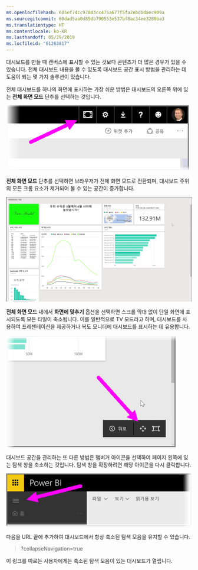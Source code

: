 ```yaml
---
ms.openlocfilehash: 605ef74cc97843cc475a677f5fa2ebdbdaec909a
ms.sourcegitcommit: 60dad5aa0d85db790553e537bf8ac34ee3289ba3
ms.translationtype: HT
ms.contentlocale: ko-KR
ms.lasthandoff: 05/29/2019
ms.locfileid: "61263817"
---
```

대시보드를 만들 때 캔버스에 표시할 수 있는 것보다 콘텐츠가 더 많은 경우가 있을 수 있습니다. 전체 대시보드 내용을 볼 수 있도록 대시보드 공간 표시 방법을 관리하는 데 도움이 되는 몇 가지 솔루션이 있습니다.

전체 대시보드를 하나의 화면에 표시하는 가장 쉬운 방법은 대시보드의 오른쪽 위에 있는 **전체 화면 모드** 단추를 선택하는 것입니다.

![](media/4-4e-get-more-dashboard-space/4-4e_1.png)

**전체 화면 모드** 단추를 선택하면 브라우저가 전체 화면 모드로 전환되며, 대시보드 주위의 모든 크롬 요소가 제거되어 볼 수 있는 공간이 증가합니다.

![](media/4-4e-get-more-dashboard-space/4-4e_2.png)

**전체 화면 모드** 내에서 **화면에 맞추기** 옵션을 선택하면 스크롤 막대 없이 단일 화면에 표시되도록 모든 타일이 축소됩니다. 이를 일반적으로 TV 모드라고 하며, 대시보드를 사용하여 프레젠테이션을 제공하거나 복도 모니터에 대시보드를 표시하는 데 유용합니다. 

![](media/4-4e-get-more-dashboard-space/4-4e_3.png)

대시보드 공간을 관리하는 또 다른 방법은 햄버거 아이콘을 선택하여 페이지 왼쪽에 있는 탐색 창을 축소하는 것입니다. 탐색 창을 확장하려면 해당 아이콘을 다시 클릭합니다.

![](media/4-4e-get-more-dashboard-space/4-4e_4.png)

다음을 URL 끝에 추가하여 대시보드에서 항상 축소된 탐색 모음을 유지할 수 있습니다.

> ?collapseNavigation=true
> 
> 

이 링크를 따르는 사용자에게는 축소된 탐색 모음이 있는 대시보드가 열립니다.

